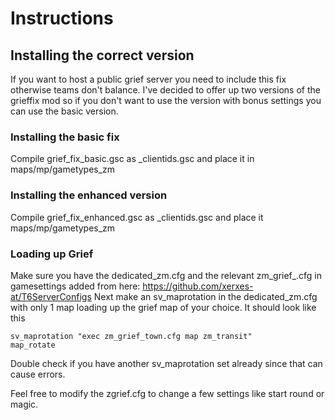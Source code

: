 # Instructions 

## Installing the correct version 

If you want to host a public grief server you need to include this fix otherwise teams don't balance.
I've decided to offer up two versions of the grieffix mod so if you don't want to use the version with bonus settings you can use the basic version.

### Installing the basic fix

Compile grief_fix_basic.gsc as _clientids.gsc and place it in maps/mp/gametypes_zm

### Installing the enhanced version

Compile grief_fix_enhanced.gsc as _clientids.gsc and place it maps/mp/gametypes_zm

### Loading up Grief

Make sure you have the dedicated_zm.cfg and the relevant zm_grief_<location>.cfg in gamesettings added from here:
https://github.com/xerxes-at/T6ServerConfigs
Next make an sv_maprotation in the dedicated_zm.cfg with only 1 map loading up the grief map of your choice.
It should look like this 
```
sv_maprotation "exec zm_grief_town.cfg map zm_transit"
map_rotate
```
Double check if you have another sv_maprotation set already since that can cause errors.

Feel free to modify the zgrief.cfg to change a few settings like start round or magic.
